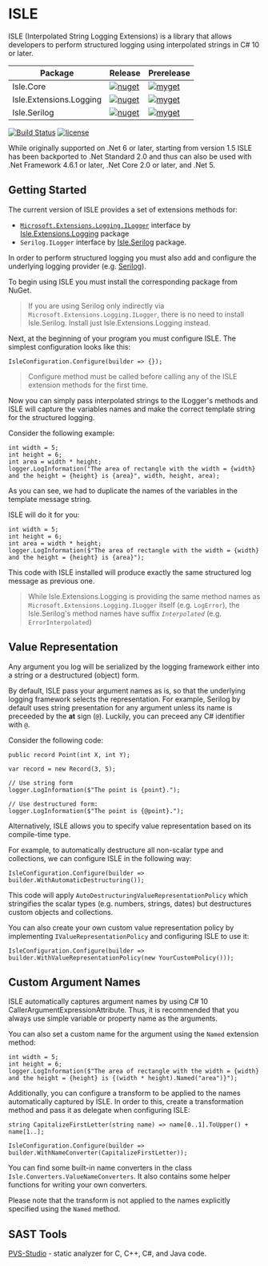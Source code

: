 # ISLE

ISLE (Interpolated String Logging Extensions) is a library that allows developers to perform structured logging using interpolated strings in C# 10 or later.

| Package | Release | Prerelease |
| ------- | ---------- | ------- |
| Isle.Core | [![nuget](https://img.shields.io/nuget/v/Isle.Core.svg?label=nuget)](https://www.nuget.org/packages/Isle.Core) | [![myget](https://img.shields.io/myget/fedarovich/vpre/Isle.Core.svg?label=myget)](https://www.myget.org/feed/fedarovich/package/nuget/Isle.Core) |
| Isle.Extensions.Logging | [![nuget](https://img.shields.io/nuget/v/Isle.Extensions.Logging.svg?label=nuget)](https://www.nuget.org/packages/Isle.Extensions.Logging) | [![myget](https://img.shields.io/myget/fedarovich/vpre/Isle.Extensions.Logging.svg?label=myget)](https://www.myget.org/feed/fedarovich/package/nuget/Isle.Extensions.Logging) |
| Isle.Serilog | [![nuget](https://img.shields.io/nuget/v/Isle.Serilog.svg?label=nuget)](https://www.nuget.org/packages/Isle.Serilog) | [![myget](https://img.shields.io/myget/fedarovich/vpre/Isle.Serilog.svg?label=myget)](https://www.myget.org/feed/fedarovich/package/nuget/Isle.Serilog) |

[![Build Status](https://dev.azure.com/pavelfedarovich/ISLE/_apis/build/status/fedarovich.isle?branchName=main)](https://dev.azure.com/pavelfedarovich/ISLE/_build/latest?definitionId=12&branchName=main)
[![license](https://img.shields.io/badge/license-MIT-blue.svg)](https://github.com/fedarovich/isle/blob/master/LICENSE)

While originally supported on .Net 6 or later, starting from version 1.5 ISLE has been backported to .Net Standard 2.0 and thus can also be used with .Net Framework 4.6.1 or later, .Net Core 2.0 or later, and .Net 5.

## Getting Started

The current version of ISLE provides a set of extensions methods for:
+ [`Microsoft.Extensions.Logging.ILogger`](https://docs.microsoft.com/en-us/dotnet/api/microsoft.extensions.logging.ilogger?view=dotnet-plat-ext-6.0) interface by [Isle.Extensions.Logging](https://www.nuget.org/packages/Isle.Extensions.Logging) package
+ `Serilog.ILogger` interface by [Isle.Serilog](https://www.nuget.org/packages/Isle.Serilog) package. 

In order to perform structured logging you must also add and configure the underlying logging provider (e.g. [Serilog](https://serilog.net)).

To begin using ISLE you must install the corresponding package from NuGet.

> If you are using Serilog only indirectly via `Microsoft.Extensions.Logging.ILogger`, there is no need to install Isle.Serilog. Install just Isle.Extensions.Logging instead.

Next, at the beginning of your program you must configure ISLE. The simplest configuration looks like this:
```
IsleConfiguration.Configure(builder => {});
```
> Configure method must be called before calling any of the ISLE extension methods for the first time.

Now you can simply pass interpolated strings to the ILogger's methods and ISLE will capture the variables names and make the correct template string for the structured logging.

Consider the following example:
```
int width = 5;
int height = 6;
int area = width * height;
logger.LogInformation("The area of rectangle with the width = {width} and the height = {height} is {area}", width, height, area);
```
As you can see, we had to duplicate the names of the variables in the template message string.

ISLE will do it for you:
```
int width = 5;
int height = 6;
int area = width * height;
logger.LogInformation($"The area of rectangle with the width = {width} and the height = {height} is {area}");
```
This code with ISLE installed will produce exactly the same structured log message as previous one.

> While Isle.Extensions.Logging is providing the same method names as `Microsoft.Extensions.Logging.ILogger` itself (e.g. `LogError`), the Isle.Serilog's method names have suffix *`Interpolated`* (e.g. `ErrorInterpolated`)

## Value Representation
Any argument you log will be serialized by the logging framework either into a string or a destructured (object) form.

By default, ISLE pass your argument names as is, so that the underlying logging framework selects the representation. For example, Serilog by default uses string presentation for any argument unless its name is preceeded by the **at** sign (`@`). Luckily, you can preceed any C# identifier with `@`.

Consider the following code:
```
public record Point(int X, int Y);

var record = new Record(3, 5);

// Use string form
logger.LogInformation($"The point is {point}.");

// Use destructured form:
logger.LogInformation($"The point is {@point}.");
```

Alternatively, ISLE allows you to specify value representation based on its compile-time type.

For example, to automatically destructure all non-scalar type and collections, we can configure ISLE in the following way:
```
IsleConfiguration.Configure(builder => builder.WithAutomaticDestructuring());
```
This code will apply `AutoDestructuringValueRepresentationPolicy` which stringifies the scalar types (e.g. numbers, strings, dates) but destructures custom objects and collections.

You can also create your own custom value representation policy by implementing `IValueRepresentationPolicy` and configuring ISLE to use it:
```
IsleConfiguration.Configure(builder => builder.WithValueRepresentationPolicy(new YourCustomPolicy()));
```

## Custom Argument Names
ISLE automatically captures argument names by using C# 10 CallerArgumentExpressionAttribute. Thus, it is recommended that you always use simple variable or property name as the arguments.

You can also set a custom name for the argument using the `Named` extension method:
```
int width = 5;
int height = 6;
logger.LogInformation($"The area of rectangle with the width = {width} and the height = {height} is {(width * height).Named("area")}");
```

Additionally, you can configure a transform to be applied to the names automatically captured by ISLE. In order to this, create a transformation method and pass it as delegate when configuring ISLE:
```
string CapitalizeFirstLetter(string name) => name[0..1].ToUpper() + name[1..];

IsleConfiguration.Configure(builder => builder.WithNameConverter(CapitalizeFirstLetter));
```
You can find some built-in name converters in the class `Isle.Converters.ValueNameConverters`. It also contains some helper functions for writing your own converters.

Please note that the transform is not applied to the names explicitly specified using the `Named` method.

## SAST Tools

[PVS-Studio](https://pvs-studio.com/en/pvs-studio/?utm_source=github&utm_medium=organic&utm_campaign=open_source) - static analyzer for C, C++, C#, and Java code.

